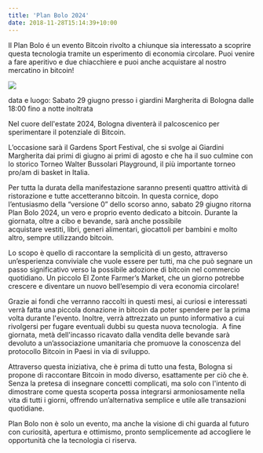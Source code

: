 ```yaml
---
title: 'Plan Bolo 2024'
date: 2018-11-28T15:14:39+10:00
---
```


Il Plan Bolo é un evento Bitcoin rivolto a chiunque sia interessato a scoprire questa tecnologia tramite un esperimento di economia circolare. Puoi venire a fare aperitivo e due chiacchiere e puoi anche acquistare al nostro mercatino in bitcoin!

![](https://i.imgur.com/GGdw55o.jpeg)

data e luogo: Sabato 29 giugno presso i giardini Margherita di Bologna dalle 18:00 fino a notte inoltrata

Nel cuore dell'estate 2024, Bologna diventerà il palcoscenico per sperimentare il potenziale di Bitcoin. 

L’occasione sarà il Gardens Sport Festival, che si svolge ai Giardini Margherita dai primi di giugno ai primi di agosto e che ha il suo culmine con lo storico Torneo Walter Bussolari Playground, il più importante torneo pro/am di basket in Italia.

Per tutta la durata della manifestazione saranno presenti quattro attività di ristorazione e tutte accetteranno bitcoin. In questa cornice, dopo l’entusiasmo della “versione 0” dello scorso anno, sabato 29 giugno ritorna Plan Bolo 2024, un vero e proprio evento dedicato a bitcoin. Durante la giornata, oltre a cibo e bevande, sarà anche possibile acquistare vestiti, libri, generi alimentari, giocattoli per bambini e molto altro, sempre utilizzando bitcoin.

Lo scopo è quello di raccontare la semplicità di un gesto, attraverso un’esperienza conviviale che vuole essere per tutti, ma che può segnare un passo significativo verso la possibile adozione di bitcoin nel commercio quotidiano. Un piccolo El Zonte Farmer’s Market, che un giorno potrebbe crescere e diventare un nuovo bell’esempio di vera economia circolare! 

Grazie ai fondi che verranno raccolti in questi mesi, ai curiosi e interessati verrà fatta una piccola donazione in bitcoin da poter spendere per la prima volta durante l'evento. Inoltre, verrà attrezzato un punto informativo a cui rivolgersi per fugare eventuali dubbi su questa nuova tecnologia. 
A fine giornata, metà dell'incasso ricavato dalla vendita delle bevande sarà devoluto a un’associazione umanitaria che promuove la conoscenza del protocollo Bitcoin in Paesi in via di sviluppo.

 Attraverso questa iniziativa, che è prima di tutto una festa, Bologna si propone di raccontare Bitcoin in modo diverso, esattamente per ciò che è. Senza la pretesa di insegnare concetti complicati, ma solo con l'intento di dimostrare come questa scoperta possa integrarsi armoniosamente nella vita di tutti i giorni, offrendo un’alternativa semplice e utile alle transazioni quotidiane.
 
Plan Bolo non è solo un evento, ma anche la visione di chi guarda al futuro con curiosità, apertura e ottimismo, pronto semplicemente ad accogliere le opportunità che la tecnologia ci riserva.
